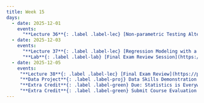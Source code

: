 ```yaml
---
title: Week 15
days:
  - date: 2025-12-01
    events:
      "**Lecture 36**{: .label .label-lec} [Non-parametric Testing Alternatives](https://ph142-ucb.github.io/fa25/src/lec/Lec36_NonParamStat.html) [(Recording)]()":
  - date: 2025-12-03
    events:
      "**Lecture 37**{: .label .label-lec} [Regression Modeling with a Categorical Exposure](https://ph142-ucb.github.io/fa25/src/lec/Lec37_Regression-with-categorica.html) [(Recording)]()":
      "**Lab**{: .label .label-lab} [Final Exam Review Session](https://docs.google.com/presentation/d/1Un3bFvidUh5ux6xgAqNJKTg5RriN7k8VsUI9JXM0fus/edit)":
  - date: 2025-12-05
    events:
     "**Lecture 38**{: .label .label-lec} [Final Exam Review](https://ph142-ucb.github.io/fa25/src/lec/Lec38_Part-III_review.pdf) [(Recording)]()":
     "**Data Project**{: .label .label-proj} Data Skills Demonstration Part III (Due 10:00 PM PST)":
     "**Extra Credit**{: .label .label-green} Due: Statistics is Everywhere":
     "**Extra Credit**{: .label .label-green} Submit Course Evaluation screenshots (Due Sunday Dec. 15th) ":
---
```


